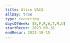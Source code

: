 ```yaml
---
title: Alice VACA
allDay: true
type: recurring
daysOfWeek: [S,F,R,W,T,M,U]
startRecur: 2023-09-18
endRecur: 2023-10-15
---
```

